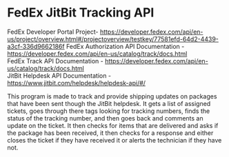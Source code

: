 # FedEx JitBit Tracking API
FedEx Developer Portal Project- https://developer.fedex.com/api/en-us/project/overview.html#/projectoverview/testkey/77581efd-64d2-4439-a3cf-336d9662186f
FedEx Authorization API Documentation - https://developer.fedex.com/api/en-us/catalog/track/docs.html  
FedEx Track API Documentation - https://developer.fedex.com/api/en-us/catalog/track/docs.html  
JitBit Helpdesk API Documentation - https://www.jitbit.com/helpdesk/helpdesk-api/#/  

This program is made to track and provide shipping updates on packages that have been sent though the JitBit helpdesk. It gets a list of assigned tickets, goes through there tags looking for tracking numbers, finds the status of the tracking number, and then goes back and comments an update on the ticket. It then checks for items that are delivered and asks if the package has been received, it then checks for a response and either closes the ticket if they have received it or alerts the technician if they have not. 
